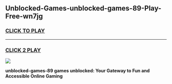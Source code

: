 
## Unblocked-Games-unblocked-games-89-Play-Free-wn7jg
<h3>
<a href="https://premium76.site?title=unblocked-games-89&ref=23A">CLICK TO PLAY</a></h3>
<hr>

<h3>
<a href="https://premium76.site?title=unblocked-games-89&ref=23A">CLICK 2 PLAY</a>
  
</h3>

<a href="https://premium76.site?title=unblocked-games-89&ref=23A"><img src="https://clearcache.store/games.png"></a>


**unblocked-games-89 games unblocked: Your Gateway to Fun and Accessible Online Gaming**
